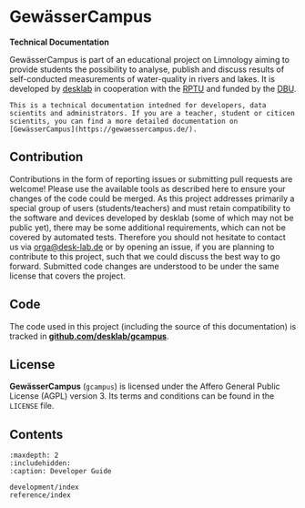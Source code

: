 # GewässerCampus

**Technical Documentation**

GewässerCampus is part of an educational project on Limnology aiming to provide students the possibility to analyse,
publish and discuss results of self-conducted measurements of water-quality in rivers and lakes. It is developed by
[desklab](https://www.desk-lab.de) in cooperation with the [RPTU](https://www.mv.uni-kl.de/biovt/) and funded by 
the [DBU](https://www.dbu.de/).

```{important}
This is a technical documentation intedned for developers, data
scientits and administrators. If you are a teacher, student or citicen
scientits, you can find a more detailed documentation on
[GewässerCampus](https://gewaessercampus.de/).
```

## Contribution

Contributions in the form of reporting issues or submitting pull requests are welcome! Please use the available tools as
described here to ensure your changes of the code could be merged. As this project addresses primarily a special group
of users (students/teachers) and must retain compatibility to the software and devices developed by desklab (some of
which may not be public yet), there may be some additional requirements, which can not be covered by automated tests.
Therefore you should not hesitate to contact us via orga@desk-lab.de or by opening an issue, if you are planning to
contribute to this project, such that we could discuss the best way to go forward. Submitted code changes are understood
to be under the same license that covers the project.

## Code

The code used in this project (including the source of this documentation) is tracked in 
[**github.com/desklab/gcampus**](https://github.com/desklab/gcampus/).

## License

**GewässerCampus** (`gcampus`) is licensed under the Affero General Public License (AGPL) version 3. Its terms and
conditions can be found in the `LICENSE` file.

## Contents

```{toctree}
:maxdepth: 2
:includehidden:
:caption: Developer Guide

development/index
reference/index
```
